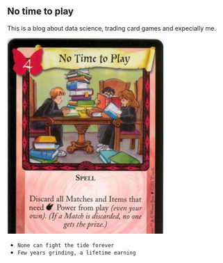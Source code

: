 ## No time to play
This is a blog about data science, trading card games and expecially me. 

![image](NoTimeToPlayTCG.png)

- `None can fight the tide forever`
- `Few years grinding, a lifetime earning`
